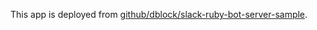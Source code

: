 This app is deployed from [github/dblock/slack-ruby-bot-server-sample](https://github.com/dblock/slack-ruby-bot-server-sample).
